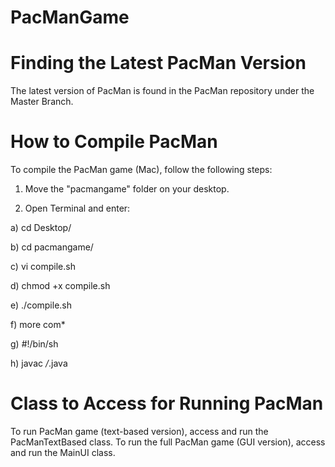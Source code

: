 # PacManGame

# Finding the Latest PacMan Version
The latest version of PacMan is found in the PacMan repository under the Master Branch.

# How to Compile PacMan

To compile the PacMan game (Mac), follow the following steps:

1. Move the "pacmangame" folder on your desktop.

2. Open Terminal and enter:

a) cd Desktop/

b) cd pacmangame/

c) vi compile.sh

d) chmod +x compile.sh

e) ./compile.sh

f) more com*

g) #!/bin/sh

h) javac */*.java

# Class to Access for Running PacMan
To run PacMan game (text-based version), access and run the PacManTextBased class.
To run the full PacMan game (GUI version), access and run the MainUI class.